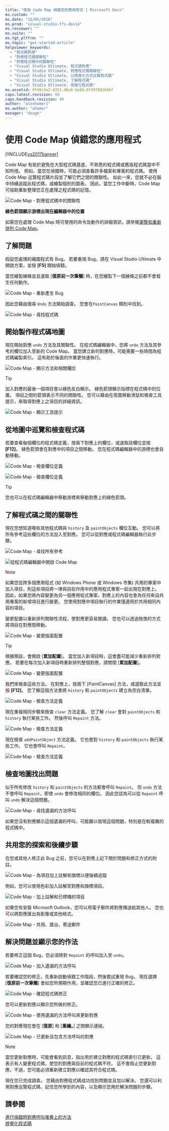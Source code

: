 ```yaml
---
title: "使用 Code Map 偵錯您的應用程式 | Microsoft Docs"
ms.custom: ""
ms.date: "12/05/2016"
ms.prod: "visual-studio-tfs-dev14"
ms.reviewer: ""
ms.suite: ""
ms.tgt_pltfrm: ""
ms.topic: "get-started-article"
helpviewer_keywords: 
  - "程式碼對應"
  - "對應程式碼關聯性"
  - "對應程式碼中的關聯性"
  - "Visual Studio Ultimate, 程式碼對應"
  - "Visual Studio Ultimate, 對應程式碼關聯性"
  - "Visual Studio Ultimate, 以視覺化方式巡覽程式碼"
  - "Visual Studio Ultimate, 了解程式碼"
  - "Visual Studio Ultimate, 視覺化程式碼"
ms.assetid: 9fd0c9a2-d351-40c8-be88-0749788264bf
caps.latest.revision: 49
caps.handback.revision: 49
author: "alexhomer1"
ms.author: "ahomer"
manager: "douge"
---
```

# 使用 Code Map 偵錯您的應用程式
[!INCLUDE[vs2017banner](../code-quality/includes/vs2017banner.md)]

Code Map 有助於避免在大型程式碼基底、不熟悉的程式碼或舊版程式碼當中不知所措。  例如，當您在偵錯時，可能必須查看許多檔案和專案的程式碼。  使用 Code Map 巡覽程式碼片段並了解它們之間的關聯性。  如此一來，您就不必在腦中持續追蹤此程式碼，或繪製個別的圖表。  因此，當您工作中斷時，Code Map 可協助重新整理您正在處理之程式碼的記憶。  
  
 ![Code Map &#45; 對應程式碼中的關聯性](../modeling/media/codemapstoryboardpaint.png "CodeMapStoryboardPaint")  
  
 **綠色箭頭顯示游標出現在編輯器中的位置**  
  
 如需您在處理 Code Map 時可使用的命令及動作的詳細資訊，請參閱[瀏覽和重新排列 Code Map](../modeling/browse-and-rearrange-code-maps.md)。  
  
## 了解問題  
 假設您處理的繪圖程式有 Bug。  若要重現 Bug，請在 Visual Studio Ultimate 中開啟方案，並按 **\[F5\]** 開始偵錯。  
  
 當您繪製線條並且選取 \[**復原前一次筆觸**\] 時，在您繪製下一個線條之前都不會發生任何動作。  
  
 ![Code Map &#45; 重新產生 Bug](../modeling/media/codemapstoryboardpaint0.png "CodeMapStoryboardPaint0")  
  
 因此您藉由搜尋 `Undo` 方法開始調查。  您會在`PaintCanvas` 類別中找到。  
  
 ![Code Map &#45; 尋找程式碼](../modeling/media/codemapstoryboardpaint1.png "CodeMapStoryboardPaint1")  
  
## 開始製作程式碼地圖  
 現在開始對應 `undo` 方法及其關聯性。  在程式碼編輯器中，您將 `undo` 方法及其參考的欄位加入至新的 Code Map。  當您建立新的對應時，可能需要一些時間為程式碼編製索引。  這有助於後面的作業更快速執行。  
  
 ![Code Map &#45; 顯示方法和相關欄位](../modeling/media/codemapstoryboardpaint3.png "CodeMapStoryboardPaint3")  
  
> [!TIP]
>  加入對應的最後一個項目會以綠色反白顯示。  綠色箭頭顯示指標在程式碼中的位置。  項目之間的箭頭表示不同的關聯性。  您可以藉由在周圍移動滑鼠和檢查工具提示，來取得對應上之項目的詳細資訊。  
  
 ![Code Map &#45; 顯示工具提示](../modeling/media/codemapstoryboardpaint4.png "CodeMapStoryboardPaint4")  
  
## 從地圖中巡覽和檢查程式碼  
 若要查看每個欄位的程式碼定義，按兩下對應上的欄位，或選取該欄位並按 **\[F12\]**。  綠色箭頭會在對應中的項目之間移動。  您在程式碼編輯器中的游標也會自動移動。  
  
 ![Code Map &#45; 檢查欄位定義](../modeling/media/codemapstoryboardpaint5.png "CodeMapStoryboardPaint5")  
  
 ![Code Map &#45; 檢查欄位定義](../modeling/media/codemapstoryboardpaint5a.png "CodeMapStoryboardPaint5A")  
  
> [!TIP]
>  您也可以在程式碼編輯器中移動游標來移動對應上的綠色箭頭。  
  
## 了解程式碼之間的關聯性  
 現在您想知道哪些其他程式碼與 `history` 及 `paintObjects` 欄位互動。  您可以將所有參考這些欄位的方法加入至對應。  您可以從對應或程式碼編輯器執行此步驟。  
  
 ![Code Map &#45; 尋找所有參考](../modeling/media/codemapstoryboardpaint6.png "CodeMapStoryboardPaint6")  
  
 ![從程式碼編輯器中開啟 Code Map](../modeling/media/codemapstoryboardpaint6a.png "CodeMapStoryboardPaint6A")  
  
> [!NOTE]
>  如果您從跨多個應用程式 \(如 Windows Phone 或 Windows 市集\) 共用的專案中加入項目，則這些項目將一律與目前作用中的應用程式專案一起出現在對應上。  因此，如果您將內容變更為另一個應用程式專案，對應上的內容也會為任何來自共用專案的新增項目進行變更。  您使用對應中項目執行的作業僅適用於共用相同內容的項目。  
  
 變更配置以重新排列關聯性流程，使對應更容易閱讀。  您也可以透過拖曳的方式將項目在對應間移動。  
  
 ![Code Map &#45; 變更版面配置](../modeling/media/codemapstoryboardpaint7a.png "CodeMapStoryboardPaint7A")  
  
> [!TIP]
>  根據預設，會開啟 \[**累加配置**\]。  當您加入新項目時，這會盡可能減少重新排列對應。  若要在每次加入新項目時重新排列整個對應，請關閉 \[**累加配置**\]。  
  
 ![Code Map &#45; 變更版面配置](../modeling/media/codemapstoryboardpaint7.png "CodeMapStoryboardPaint7")  
  
 我們來檢查這些方法。  在對應上，按兩下 \[PaintCanvas\] 方法，或選取此方法並按 **\[F12\]**。  您了解這個方法會將 `history` 和 `paintObjects` 建立為空白清單。  
  
 ![Code Map &#45; 檢查方法定義](../modeling/media/codemapstoryboardpaint8.png "CodeMapStoryboardPaint8")  
  
 現在重複相同步驟來檢查 `clear` 方法定義。  您了解 `clear` 會對 `paintObjects` 和 `history` 執行某些工作。  然後呼叫 `Repaint` 方法。  
  
 ![Code Map &#45; 檢查方法定義](../modeling/media/codemapstoryboardpaint9.png "CodeMapStoryboardPaint9")  
  
 現在檢查 `addPaintObject` 方法定義。  它也會對 `history` 和 `paintObjects` 執行某些工作。  它也會呼叫 `Repaint`。  
  
 ![Code Map &#45; 檢查方法定義](../modeling/media/codemapstoryboardpaint10.png "CodeMapStoryboardPaint10")  
  
## 檢查地圖找出問題  
 似乎所有修改 `history` 和 `paintObjects` 的方法都會呼叫 `Repaint`。  但 `undo` 方法不會呼叫 `Repaint`，即使 `undo` 會修改相同的欄位。  因此您認為可以從 `Repaint` 呼叫 `undo` 解決這個問題。  
  
 ![Code Map &#45; 尋找遺漏的方法呼叫](../modeling/media/codemapstoryboardpaint11.png "CodeMapStoryboardPaint11")  
  
 如果您沒有對應顯示這個遺漏的呼叫，可能難以發現這個問題，特別是在較複雜的程式碼中。  
  
## 共用您的探索和後續步驟  
 在您或其他人修正此 Bug 之前，您可以在對應上記下關於問題和修正方式的附註。  
  
 ![Code Map &#45; 為項目加上註解和旗標以便後續追蹤](../modeling/media/codemapstoryboardpaint12.png "CodeMapStoryboardPaint12")  
  
 例如，您可以使用色彩加入註解至對應和旗標項目。  
  
 ![Code Map &#45; 加上註解和已標幟的項目](../modeling/media/codemapstoryboardpaint12a.png "CodeMapStoryboardPaint12A")  
  
 如果您有安裝 Microsoft Outlook，您可以用電子郵件將對應傳送給其他人。  您也可以將對應匯出為影像或其他格式。  
  
 ![Code Map &#45; 共用、匯出、寄送郵件](../modeling/media/codemapstoryboardpaint13.png "CodeMapStoryboardPaint13")  
  
## 解決問題並顯示您的作法  
 若要修正這個 Bug，您必須將對 `Repaint` 的呼叫加入至 `undo`。  
  
 ![Code Map &#45; 加入遺漏的方法呼叫](../modeling/media/codemapstoryboardpaint14.png "CodeMapStoryboardPaint14")  
  
 若要確認您的修正，先重新啟動偵錯工作階段，然後嘗試重現 Bug。  現在選擇 \[**復原前一次筆觸**\] 會如您所預期作用，並確認您已進行正確的修正。  
  
 ![Code Map &#45; 確認程式碼修正](../modeling/media/codemapstoryboardpaint15.png "CodeMapStoryboardPaint15")  
  
 您可以更新對應以顯示您所做的修正。  
  
 ![Code Map &#45; 使用遺漏的方法呼叫來更新對應](../modeling/media/codemapstoryboardpaint16.png "CodeMapStoryboardPaint16")  
  
 您的對應現在會在 \[**復原**\] 和 \[**重繪。**\] 之間顯示連結。  
  
 ![Code Map &#45; 已更新且包含方法呼叫的對應](../modeling/media/codemapstoryboardpaint17.png "CodeMapStoryboardPaint17")  
  
> [!NOTE]
>  當您更新對應時，可能會看到訊息，指出用於建立對應的程式碼索引已更新。  這表示有人變更程式碼，使您的對應與目前的程式碼不符。  這不會阻止您更新對應，不過，您可能必須重新建立對應以確認其符合程式碼。  
  
 現在您已完成調查。  您藉由對應程式碼成功找到問題並且加以解決。  您還可以利用對應巡覽程式碼、記住您所學到的內容，以及顯示您用於解決問題的步驟。  
  
## 請參閱  
 [進行偵錯時對應呼叫堆疊上的方法](../debugger/map-methods-on-the-call-stack-while-debugging-in-visual-studio.md)   
 [視覺化程式碼](../modeling/visualize-code.md)